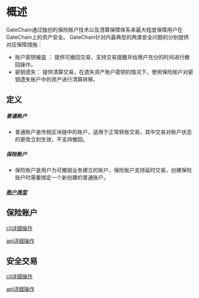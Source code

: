 # 概述

GateChain通过独创的保险账户技术以及清算保障体系来最大程度保障用户在GateChain上的资产安全。 
GateChain针对内最典型的两类安全问题的分别提供对应保障措施：

- 账户密钥被盗 ： 提供可撤回交易，支持交易提醒并给用户充分的时间进行撤回操作。
- 密钥遗失：	提供清算交易，在遗失资产账户密钥的情况下，使用保险账户对密钥遗失账户中的资产进行清算转移。

## 定义

##### 普通账户

- 普通账户是传统区块链中的账户，适用于正常转账交易，其中交易对账户状态的更改立刻生效，不支持撤回。

##### 保险账户

- 保险账户是用户为可撤销业务建立的账户，保险账户支持延时交易，创建保险账户时需要绑定一个新创建的普通账户。

##### [账户类型](./cli/account.md)

## 保险账户

[cli详细操作](./cli/vault-account.md)

[api详细操作](./API/vault-account.md)

## 安全交易

[cli详细操作](./cli/revocable-tx.md)

[api详细操作](./API/revocable-tx.md)